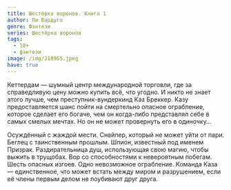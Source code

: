 ```yaml
---
title: Шестёрка воронов. Книга 1
author: Ли Бардуго
genre: Фэнтези
series: Шестёрка воронов
tags:
  - 18+
  - фэнтези
image: /img/218955.jpeg
have: true
---
```

Кеттердам — шумный центр международной торговли, где за справедливую цену можно купить всё, что угодно. И никто не знает этого лучше, чем преступник-вундеркинд Каз Бреккер. Казу предоставляется шанс пойти на смертельно опасное ограбление, которое сделает его богаче, чем он когда-либо представлял себе в самых смелых мечтах. Но он не может провернуть его в одиночку…

Осуждённый с жаждой мести. Снайпер, который не может уйти от пари. Беглец с таинственным прошлым. Шпион, известный под именем Призрак. Раздирательница душ, использующая свою магию, чтобы выжить в трущобах. Вор со способностями к невероятным побегам. Шесть опасных изгоев. Одно невозможное ограбление. Команда Каза — единственное, что может встать между миром и разрушением, если её члены первым делом не поубивают друг друга.